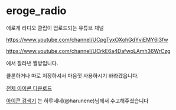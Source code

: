 # eroge_radio

에로게 라디오 클립이 업로드되는 유튜브 채널

https://www.youtube.com/channel/UCpgTyxOXohGdYviEMY6l3fw

https://www.youtube.com/channel/UCrkE6a4DafwoLAmh36WrCzg

에서 잘라낸 짤방입니다.

클론하거나 따로 저장하셔서 마음껏 사용하시기 바라겠읍니다.

[전체 아이콘 다운로드](https://github.com/astrine/eroge_radio/archive/master.zip)

[아이콘 검색기](https://harunene.github.io/anzuhanacon/) 는 하루네네(@harunene)님께서 수고해주셨습니다
